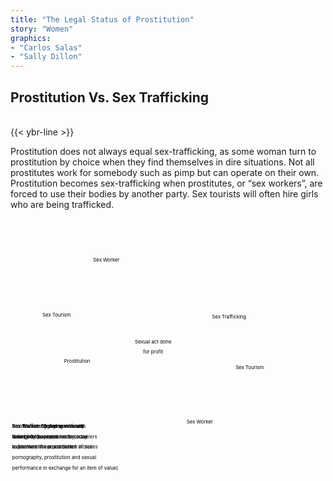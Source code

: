 ```yaml
---
title: "The Legal Status of Prostitution"
story: "Women"
graphics:
- "Carlos Salas"
- "Sally Dillon"
---
```


<section class="interactive" id="womenSlider2">
  <h2 class="interactive__title">Prostitution Vs. Sex Trafficking</h2><br/>
  {{< ybr-line >}}
  <p class="interactive__intro">Prostitution does not always equal sex-trafficking, as some woman turn to prostitution by choice when they find themselves in dire situations. Not all prostitutes work for somebody such as pimp but can operate on their own. Prostitution becomes sex-trafficking when prostitutes, or “sex workers”, are forced to use their bodies by another party. Sex tourists will often hire girls who are being trafficked.</p>
  <svg class="venn-diagram" width="90%" height="80vh" style="max-height:700px" viewBox="-5 -5 819 730" fill="none" xmlns="http://www.w3.org/2000/svg">
    <circle class="vd-circle vd-big vd-yellow vd-prostitution" onclick="showDef('prostitution-def')" cx="262.5" cy="262.5" r="262.5" fill-opacity="0.5"/>
    <circle class="vd-circle vd-big vd-blue vd-sex-trafficking" onclick="showDef('sex-trafficking-def')" cx="551.5" cy="433.5" r="262.5" fill-opacity="0.5"/>
    <circle class="vd-circle vd-small vd-yellow vd-sex-tourism1" onclick="showDef('sex-tourism-def')" cx="128" cy="272" r="75"/>
    <circle class="vd-circle vd-small vd-yellow vd-sex-worker1" onclick="showDef('sex-worker-def')" cx="272" cy="114" r="75"/>
    <circle class="vd-circle vd-small vd-blue vd-sex-tourism2" onclick="showDef('sex-tourism-def')" cx="686" cy="424" r="75"/>
    <circle class="vd-circle vd-small vd-blue vd-sex-worker2" onclick="showDef('sex-worker-def')" cx="542" cy="582" r="75"/>
    <text class="vdt-heading vdt-black vdt-prostitution" x="187.5" y="412.5" fill="black" text-anchor="middle">Prostitution</text>
    <text class="vdt-heading vdt-white vdt-sex-trafficking" x="626.5" y="283.5" fill="black" text-anchor="middle">Sex Trafficking</text>
    <text class="vdt-heading vdt-middle vdt-white" x="407" y="355.5" fill="black" text-anchor="middle">Sexual act done<tspan x="407" y="385.5">for profit</tspan></text>
    <text class="vdt-subheading vdt-black vdt-sex-tourism1" x="128" y="278" fill="black" text-anchor="middle">Sex Tourism</text>
    <text class="vdt-subheading vdt-black vdt-sex-worker1" x="272" y="120" fill="black" text-anchor="middle">Sex Worker</text>
    <text class="vdt-subheading vdt-white vdt-sex-tourism2" x="686" y="430" fill="black" text-anchor="middle">Sex Tourism</text>
    <text class="vdt-subheading vdt-white vdt-sex-worker2" x="542" y="588" fill="black" text-anchor="middle">Sex Worker</text>
    <text class="vdt-def" id="prostitution-def" x="0" y="600" fill="black"><tspan class="vdt-term">Prostitution:</tspan> Engaging in sexual <tspan x="0" y="630">activity for payment</tspan></text>
    <text class="vdt-def" id="sex-trafficking-def" x="0" y="600" fill="black"><tspan class="vdt-term">Sex Trafficking:</tspan> Someone uses <tspan x="0" y="630">force, fraud or coercion to cause</tspan> <tspan x="0" y="660">a commercial sex act (which includes</tspan> <tspan x="0" y="690">pornography, prostitution and sexual</tspan> <tspan x="0" y="720">performance in exchange for an item of value)</tspan></text>
    <text class="vdt-def" id="sex-tourism-def" x="0" y="600" fill="black"><tspan class="vdt-term">Sex Tourism:</tspan> Travel specifically <tspan x="0" y="630">arranged for, or planned by, travelers</tspan> <tspan x="0" y="660">to facilitate the procurement of sex</tspan></text>
    <text class="vdt-def" id="sex-worker-def" x="0" y="600" fill="black"><tspan class="vdt-term">Sex Worker:</tspan> Someone who sells <tspan x="0" y="630">their body for sex; a modern-day</tspan> <tspan x="0" y="660">euphemism for a prostitute</tspan></text>
    <script type="text/javascript">
    <![CDATA[
      function showDef(id) {
        let allDefs = document.getElementsByClassName('vdt-def');
        for (let i = 0; i < allDefs.length; i++) {
          allDefs[i].style.opacity = 0;
        };
        let def = document.getElementById(id);
        def.style.opacity = 1;
      }
    ]]>
    </script>
  </svg>
</section>
